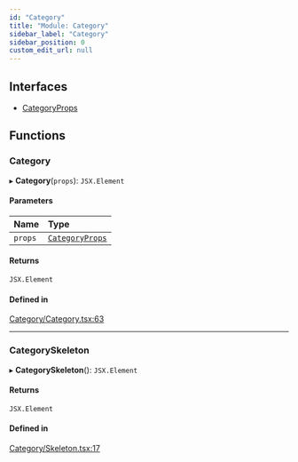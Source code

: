 ```yaml
---
id: "Category"
title: "Module: Category"
sidebar_label: "Category"
sidebar_position: 0
custom_edit_url: null
---
```


## Interfaces

- [CategoryProps](../interfaces/Category.CategoryProps)

## Functions

### Category

▸ **Category**(`props`): `JSX.Element`

#### Parameters

| Name | Type |
| :------ | :------ |
| `props` | [`CategoryProps`](../interfaces/Category.CategoryProps) |

#### Returns

`JSX.Element`

#### Defined in

[Category/Category.tsx:63](https://github.com/selfcommunity/community-ui/blob/80e4c04/packages/sc-templates/src/components/Category/Category.tsx#L63)

___

### CategorySkeleton

▸ **CategorySkeleton**(): `JSX.Element`

#### Returns

`JSX.Element`

#### Defined in

[Category/Skeleton.tsx:17](https://github.com/selfcommunity/community-ui/blob/80e4c04/packages/sc-templates/src/components/Category/Skeleton.tsx#L17)
